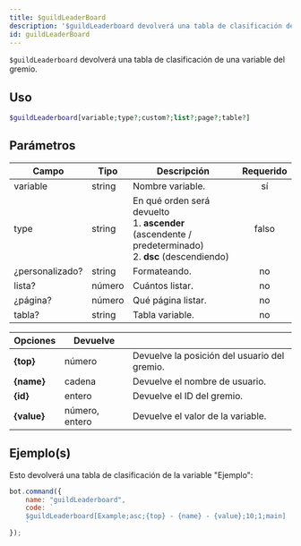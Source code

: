 ```yaml
---
title: $guildLeaderBoard
description: '$guildLeaderboard devolverá una tabla de clasificación de una variable de gremio.'
id: guildLeaderBoard
---
```


`$guildLeaderboard` devolverá una tabla de clasificación de una variable del gremio.

## Uso

```php
$guildLeaderboard[variable;type?;custom?;list?;page?;table?]
```

## Parámetros

| Campo           | Tipo   | Descripción                                                                                                                  | Requerido |
| --------------- | ------ | ---------------------------------------------------------------------------------------------------------------------------- |:---------:|
| variable        | string | Nombre variable.                                                                                                             |    sí     |
| type            | string | En qué orden será devuelto <br /> 1. **ascender** (ascendente / predeterminado) <br /> 2. **dsc** (descendiendo) |   falso   |
| ¿personalizado? | string | Formateando.                                                                                                                 |    no     |
| lista?          | número | Cuántos listar.                                                                                                              |    no     |
| ¿página?        | número | Qué página listar.                                                                                                           |    no     |
| tabla?          | string | Tabla variable.                                                                                                              |    no     |

| Opciones    | Devuelve       |                                              |
| ----------- | -------------- | -------------------------------------------- |
| **{top}**   | número         | Devuelve la posición del usuario del gremio. |
| **{name}**  | cadena         | Devuelve el nombre de usuario.               |
| **{id}**    | entero         | Devuelve el ID del gremio.                   |
| **{value}** | número, entero | Devuelve el valor de la variable.            |

## Ejemplo(s)

Esto devolverá una tabla de clasificación de la variable "Ejemplo":

```javascript
bot.command({
    name: "guildLeaderboard",
    code: `
    $guildLeaderboard[Example;asc;{top} - {name} - {value};10;1;main]
    `
});
```
